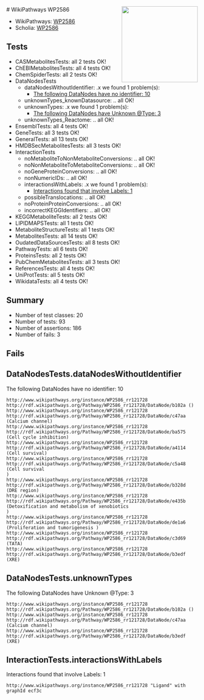 <img style="float: right; width: 200px" src="https://upload.wikimedia.org/wikipedia/commons/thumb/8/83/Wplogo_with_text_500.png/640px-Wplogo_with_text_500.png" />
# WikiPathways WP2586

* WikiPathways: [WP2586](https://wikipathways.org/pathways/WP2586)
* Scholia: [WP2586](https://scholia.toolforge.org/wikipathways/WP2586)
## Tests
* CASMetabolitesTests: all 2 tests OK!
* ChEBIMetabolitesTests: all 4 tests OK!
* ChemSpiderTests: all 2 tests OK!
* DataNodesTests
    * dataNodesWithoutIdentifier: .x we found 1 problem(s):
        * [The following DataNodes have no identifier: 10](#8792c490)
    * unknownTypes_knownDatasource: .. all OK!
    * unknownTypes: .x we found 1 problem(s):
        * [The following DataNodes have Unknown @Type: 3](#839973e1)
    * unknownTypes_Reactome: .. all OK!
* EnsemblTests: all 4 tests OK!
* GeneTests: all 3 tests OK!
* GeneralTests: all 13 tests OK!
* HMDBSecMetabolitesTests: all 3 tests OK!
* InteractionTests
    * noMetaboliteToNonMetaboliteConversions: .. all OK!
    * noNonMetaboliteToMetaboliteConversions: .. all OK!
    * noGeneProteinConversions: .. all OK!
    * nonNumericIDs: .. all OK!
    * interactionsWithLabels: .x we found 1 problem(s):
        * [Interactions found that involve Labels: 1](#630d2678)
    * possibleTranslocations: .. all OK!
    * noProteinProteinConversions: .. all OK!
    * incorrectKEGGIdentifiers: .. all OK!
* KEGGMetaboliteTests: all 2 tests OK!
* LIPIDMAPSTests: all 1 tests OK!
* MetaboliteStructureTests: all 1 tests OK!
* MetabolitesTests: all 14 tests OK!
* OudatedDataSourcesTests: all 8 tests OK!
* PathwayTests: all 6 tests OK!
* ProteinsTests: all 2 tests OK!
* PubChemMetabolitesTests: all 3 tests OK!
* ReferencesTests: all 4 tests OK!
* UniProtTests: all 5 tests OK!
* WikidataTests: all 4 tests OK!


## Summary

* Number of test classes: 20
* Number of tests: 93
* Number of assertions: 186
* Number of fails: 3

## Fails

<a name="8792c490" />

## DataNodesTests.dataNodesWithoutIdentifier

The following DataNodes have no identifier: 10
```
http://www.wikipathways.org/instance/WP2586_rr121728 http://rdf.wikipathways.org/Pathway/WP2586_rr121728/DataNode/b102a ()
http://www.wikipathways.org/instance/WP2586_rr121728 http://rdf.wikipathways.org/Pathway/WP2586_rr121728/DataNode/c47aa (Calcium channel)
http://www.wikipathways.org/instance/WP2586_rr121728 http://rdf.wikipathways.org/Pathway/WP2586_rr121728/DataNode/ba575 (Cell cycle inhibition)
http://www.wikipathways.org/instance/WP2586_rr121728 http://rdf.wikipathways.org/Pathway/WP2586_rr121728/DataNode/a4114 (Cell survival)
http://www.wikipathways.org/instance/WP2586_rr121728 http://rdf.wikipathways.org/Pathway/WP2586_rr121728/DataNode/c5a48 (Cell survival
)
http://www.wikipathways.org/instance/WP2586_rr121728 http://rdf.wikipathways.org/Pathway/WP2586_rr121728/DataNode/b328d (DRE region)
http://www.wikipathways.org/instance/WP2586_rr121728 http://rdf.wikipathways.org/Pathway/WP2586_rr121728/DataNode/e435b (Detoxification and metabolism of xenobiotics
)
http://www.wikipathways.org/instance/WP2586_rr121728 http://rdf.wikipathways.org/Pathway/WP2586_rr121728/DataNode/de1a6 (Proliferation and tumorigenesis )
http://www.wikipathways.org/instance/WP2586_rr121728 http://rdf.wikipathways.org/Pathway/WP2586_rr121728/DataNode/c3d69 (TATA)
http://www.wikipathways.org/instance/WP2586_rr121728 http://rdf.wikipathways.org/Pathway/WP2586_rr121728/DataNode/b3edf (XRE)
```

<a name="839973e1" />

## DataNodesTests.unknownTypes

The following DataNodes have Unknown @Type: 3
```
http://www.wikipathways.org/instance/WP2586_rr121728 http://rdf.wikipathways.org/Pathway/WP2586_rr121728/DataNode/b102a ()
http://www.wikipathways.org/instance/WP2586_rr121728 http://rdf.wikipathways.org/Pathway/WP2586_rr121728/DataNode/c47aa (Calcium channel)
http://www.wikipathways.org/instance/WP2586_rr121728 http://rdf.wikipathways.org/Pathway/WP2586_rr121728/DataNode/b3edf (XRE)
```

<a name="630d2678" />

## InteractionTests.interactionsWithLabels

Interactions found that involve Labels: 1
```
http://www.wikipathways.org/instance/WP2586_rr121728 "Ligand" with graphId ecf3c
```

